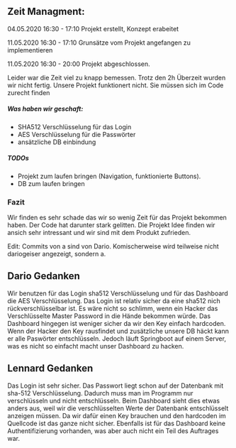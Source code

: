 ## Zeit Managment:

04.05.2020 16:30 - 17:10
Projekt erstellt, Konzept erabeitet

11.05.2020 16:30 - 17:10
Grunsätze vom Projekt angefangen zu implementieren

11.05.2020 16:30 - 20:00
Projekt abgeschlossen.

Leider war die Zeit viel zu knapp bemessen. Trotz den 2h Überzeit wurden wir nicht fertig.
Unsere Projekt funktionert nicht. Sie müssen sich im Code zurecht finden

##### Was haben wir geschaft:
 - SHA512 Verschlüsselung für das Login
 - AES Verschlüsselung für die Passwörter
 - ansätzliche DB einbindung
 
##### TODOs
 - Projekt zum laufen  bringen (Navigation, funktionierte Buttons).
 - DB zum laufen bringen 
 
### Fazit
Wir finden es sehr schade das wir so wenig Zeit für das Projekt bekommen haben. Der Code hat darunter stark gelitten. 
Die Projekt Idee finden wir ansich sehr intressant und wir sind mit dem Produkt zufrieden. 

Edit: Commits von a sind von Dario. Komischerweise wird teilweise nicht dariogeiser angezeigt, sondern a.

## Dario Gedanken
Wir benutzen für das Login sha512 Verschlüsselung und für das Dashboard die AES Verschlüsselung.
Das Login ist relativ sicher da eine sha512 nich rückverschlüsselbar ist. Es wäre nicht so schlimm, wenn ein Hacker das Verschlüsselte Master Password in die Hände bekommen würde.
Das Dashboard hingegen ist weniger sicher da wir den Key einfach hardcoden. Wenn der Hacker den Key rausfindet und zusätzliche unsere DB häckt kann er alle Paswörter entschlüsseln.
Jedoch läuft Springboot auf einem Server, was es nicht so einfacht macht unser Dashboard zu hacken. 

## Lennard Gedanken
Das Login ist sehr sicher. Das Passwort liegt schon auf der Datenbank mit sha-512 Verschlüsselung. Dadurch muss man im Programm nur verschlüsseln und nicht entschlüsseln. Beim Dashboard sieht dies etwas anders aus, weil wir die verschlüsselten Werte der Datenbank entschlüsselt anzeigen müssen. Da wir dafür einen Key brauchen und den hardcoden im Quellcode ist das ganze nicht sicher. Ebenfalls ist für das Dashboard keine Authentifizierung vorhanden, was aber auch nicht ein Teil des Auftrages war. 
